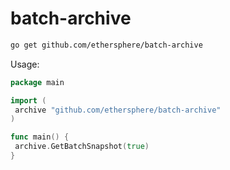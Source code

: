 # batch-archive

```sh
go get github.com/ethersphere/batch-archive
```

Usage:

```go
package main

import (
 archive "github.com/ethersphere/batch-archive"
)

func main() {
 archive.GetBatchSnapshot(true)
}
```
